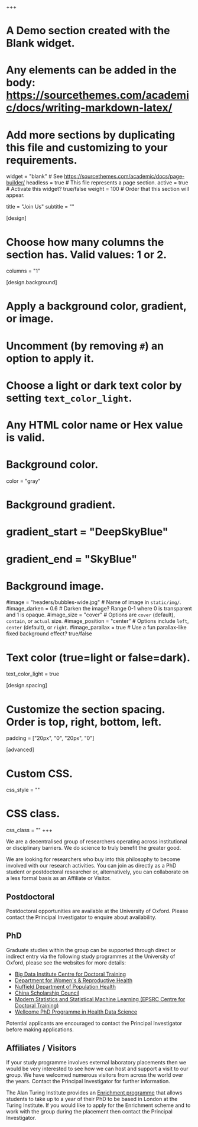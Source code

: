 +++
# A Demo section created with the Blank widget.
# Any elements can be added in the body: https://sourcethemes.com/academic/docs/writing-markdown-latex/
# Add more sections by duplicating this file and customizing to your requirements.

widget = "blank"  # See https://sourcethemes.com/academic/docs/page-builder/
headless = true  # This file represents a page section.
active = true  # Activate this widget? true/false
weight = 100  # Order that this section will appear.

title = "Join Us"
subtitle = ""

[design]
  # Choose how many columns the section has. Valid values: 1 or 2.
  columns = "1"

[design.background]
  # Apply a background color, gradient, or image.
  #   Uncomment (by removing `#`) an option to apply it.
  #   Choose a light or dark text color by setting `text_color_light`.
  #   Any HTML color name or Hex value is valid.

  # Background color.
  color = "gray"
  
  # Background gradient.
  # gradient_start = "DeepSkyBlue"
  # gradient_end = "SkyBlue"
  
  # Background image.
  #image = "headers/bubbles-wide.jpg"  # Name of image in `static/img/`.
  #image_darken = 0.6  # Darken the image? Range 0-1 where 0 is transparent and 1 is opaque.
  #image_size = "cover"  #  Options are `cover` (default), `contain`, or `actual` size.
  #image_position = "center"  # Options include `left`, `center` (default), or `right`.
  #image_parallax = true  # Use a fun parallax-like fixed background effect? true/false

  # Text color (true=light or false=dark).
  text_color_light = true

[design.spacing]
  # Customize the section spacing. Order is top, right, bottom, left.
  padding = ["20px", "0", "20px", "0"]

[advanced]
 # Custom CSS. 
 css_style = ""
 
 # CSS class.
 css_class = ""
+++

We are a decentralised group of researchers operating across institutional or disciplinary barriers. We do science to truly benefit the greater good.

We are looking for researchers who buy into this philosophy to become involved with our research activities. You can join as directly as a PhD student or postdoctoral researcher or, alternatively, you can collaborate on a less formal basis as an Affiliate or Visitor.

## Postdoctoral 

Postdoctoral opportunities are available at the University of Oxford. Please contact the Principal Investigator to enquire about availability.

## PhD

Graduate studies within the group can be supported through direct or indirect entry via the following study programmes at the University of Oxford, please see the websites for more details:

* [Big Data Institute Centre for Doctoral Training](https://www.bdi.ox.ac.uk/study)
* [Department for Women's & Reproductive Health](https://www.wrh.ox.ac.uk/study/research-degrees)
* [Nuffield Department of Population Health](https://www.ndph.ox.ac.uk/study-with-us)
* [China Scholarship Council](
https://www.ox.ac.uk/admissions/graduate/fees-and-funding/fees-funding-and-scholarship-search/china-scholarship-council-university-oxford-scholarships)
* [Modern Statistics and Statistical Machine Learning (EPSRC Centre for Doctoral Training)](https://www.ox.ac.uk/admissions/graduate/courses/modern-statistics-statistical-machine-learning)
* [Wellcome PhD Programme in Health Data Science](https://www.hdruk.ac.uk/talent-training/hdr-uk-turing-phd-programme-funded-by-the-wellcome-trust/)

Potential applicants are encouraged to contact the Principal Investigator before making applications.

## Affiliates / Visitors

If your study programme involves external laboratory placements then we would be very interested to see how we can host and support a visit to our group. We have welcomed numerous visitors from across the world over the years. Contact the Principal Investigator for further information. 

The Alan Turing Institute provides an [Enrichment programme](https://www.turing.ac.uk/work-turing/studentships/enrichment) that allows students to take up to a year of their PhD to be based in London at the Turing Institute. If you would like to apply for the Enrichment scheme and to work with the group during the placement then contact the Principal Investigator.


